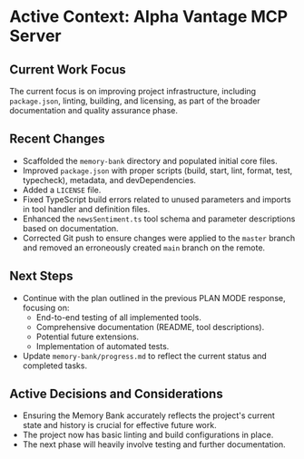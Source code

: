# Active Context: Alpha Vantage MCP Server

## Current Work Focus

The current focus is on improving project infrastructure, including `package.json`, linting, building, and licensing, as part of the broader documentation and quality assurance phase.

## Recent Changes

- Scaffolded the `memory-bank` directory and populated initial core files.
- Improved `package.json` with proper scripts (build, start, lint, format, test, typecheck), metadata, and devDependencies.
- Added a `LICENSE` file.
- Fixed TypeScript build errors related to unused parameters and imports in tool handler and definition files.
- Enhanced the `newsSentiment.ts` tool schema and parameter descriptions based on documentation.
- Corrected Git push to ensure changes were applied to the `master` branch and removed an erroneously created `main` branch on the remote.

## Next Steps

- Continue with the plan outlined in the previous PLAN MODE response, focusing on:
    - End-to-end testing of all implemented tools.
    - Comprehensive documentation (README, tool descriptions).
    - Potential future extensions.
    - Implementation of automated tests.
- Update `memory-bank/progress.md` to reflect the current status and completed tasks.

## Active Decisions and Considerations

- Ensuring the Memory Bank accurately reflects the project's current state and history is crucial for effective future work.
- The project now has basic linting and build configurations in place.
- The next phase will heavily involve testing and further documentation.
